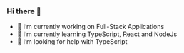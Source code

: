 ### Hi there 👋



- 🔭 I’m currently working on Full-Stack Applications
- 🌱 I’m currently learning TypeScript, React and NodeJs
- 🤔 I’m looking for help with TypeScript


